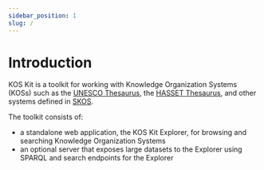 ```yaml
---
sidebar_position: 1
slug: /
---
```


# Introduction

KOS Kit is a toolkit for working with Knowledge Organization Systems (KOSs) such as the [UNESCO Thesaurus](https://vocabularies.unesco.org/browser/thesaurus/en/), the [HASSET Thesaurus](https://hasset.ukdataservice.ac.uk/hasset/en/), and other systems defined in [SKOS](https://www.w3.org/TR/skos-reference/).

The toolkit consists of:

- a standalone web application, the KOS Kit Explorer, for browsing and searching Knowledge Organization Systems
- an optional server that exposes large datasets to the Explorer using SPARQL and search endpoints for the Explorer
